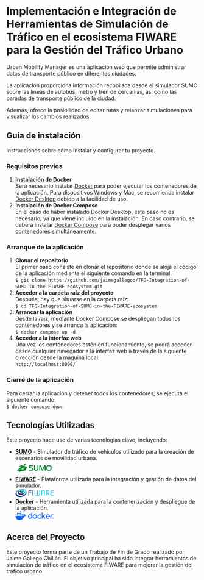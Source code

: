 # Implementación e Integración de Herramientas de Simulación de Tráfico en el ecosistema FIWARE para la Gestión del Tráfico Urbano

Urban Mobility Manager es una aplicación web que permite administrar datos de transporte público en diferentes ciudades.

La aplicación proporciona información recopilada desde el simulador SUMO sobre las líneas de autobús, metro y tren de cercanías, así como las paradas de transporte público de la ciudad.

Además, ofrece la posibilidad de editar rutas y relanzar simulaciones para visualizar los cambios realizados.

## Guía de instalación

Instrucciones sobre cómo instalar y configurar tu proyecto.

### Requisitos previos

1. **Instalación de Docker**  
   Será necesario instalar [Docker](https://docs.docker.com/engine/install/) para poder ejecutar los contenedores de la aplicación. Para dispositivos Windows y Mac, se recomienda instalar [Docker Desktop](https://docs.docker.com/desktop/install/windows-install/) debido a la facilidad de uso.
2. **Instalación de Docker Compose**  
   En el caso de haber instalado Docker Desktop, este paso no es necesario, ya que viene incluido en la instalación. En caso contrario, se deberá instalar [Docker Compose](https://docs.docker.com/compose/install/) para poder desplegar varios contenedores simultáneamente.

### Arranque de la aplicación

1. **Clonar el repositorio**  
   El primer paso consiste en clonar el repositorio donde se aloja el código de la aplicación mediante el siguiente comando en la terminal:  
   `$ git clone https://github.com/jaimegallegoo/TFG-Integration-of-SUMO-in-the-FIWARE-ecosystem.git`
2. **Acceder a la carpeta raíz del proyecto**  
   Después, hay que situarse en la carpeta raíz:  
   `$ cd TFG-Integration-of-SUMO-in-the-FIWARE-ecosystem`
3. **Arrancar la aplicación**  
   Desde la raíz, mediante Docker Compose se despliegan todos los contenedores y se arranca la aplicación:  
   `$ docker compose up -d`
4. **Acceder a la interfaz web**  
   Una vez los contenedores estén en funcionamiento, se podrá acceder desde cualquier navegador a la interfaz web a través de la siguiente dirección desde la máquina local:  
   `http://localhost:8000/`

### Cierre de la aplicación

Para cerrar la aplicación y detener todos los contenedores, se ejecuta el siguiente comando:  
`$ docker compose down`

## Tecnologías Utilizadas

Este proyecto hace uso de varias tecnologías clave, incluyendo:

- **[SUMO](https://www.eclipse.org/sumo/)** - Simulador de tráfico de vehículos utilizado para la creación de escenarios de movilidad urbana.<br>
  <img src="/web/images/sumo.png" alt="SUMO" width="100"/>
- **[FIWARE](https://www.fiware.org/)** - Plataforma utilizada para la integración y gestión de datos del simulador.<br>
  <img src="/web/images/fiware.png" alt="FIWARE" width="100"/>
- **[Docker](https://www.docker.com/)** - Herramienta utilizada para la contenerización y despliegue de la aplicación.<br>
  <img src="/web/images/docker.png" alt="Docker" width="100"/>

## Acerca del Proyecto

Este proyecto forma parte de un Trabajo de Fin de Grado realizado por Jaime Gallego Chillón. El objetivo principal ha sido integrar herramientas de simulación de tráfico en el ecosistema FIWARE para mejorar la gestión del tráfico urbano.

